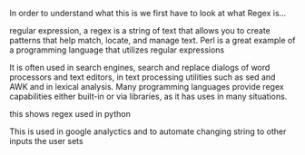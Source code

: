 In order to understand what this is we first have to look at what Regex 
is...


regular expression, a regex is a string of text that allows you to create 
patterns that help match, locate, and manage text. Perl is a great 
example of a programming language that utilizes regular expressions

It is often used in search engines, search and replace dialogs of word 
processors and text editors, in text processing utilities such as sed and 
AWK and in lexical analysis. Many programming languages provide regex
capabilities either built-in or via libraries, as it has uses in many
situations.

this shows regex used in python 


This is used in google analyctics and to automate changing string to other inputs the user sets